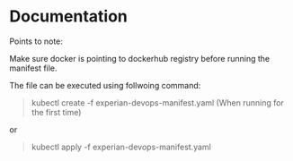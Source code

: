 # Documentation
Points to note:

Make sure docker is pointing to dockerhub registry before running the manifest file.

The file can be executed using follwoing command:

>kubectl create -f experian-devops-manifest.yaml (When running for the first time)

or 

>kubectl apply -f experian-devops-manifest.yaml

